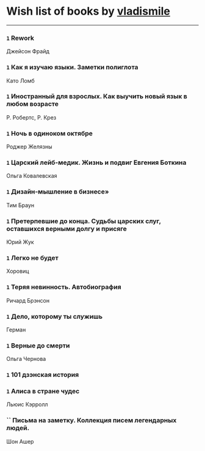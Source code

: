 # Wish list of books by [vladismile](https://www.facebook.com/app_scoped_user_id/1467491296661560/)
---

### `1` Rework
Джейсон Фрайд

### `1` Как я изучаю языки. Заметки полиглота
Като Ломб

### `1` Иностранный для взрослых. Как выучить новый язык в любом возрасте
Р. Робертс, Р. Крез

### `1` Ночь в одиноком октябре
Роджер Желязны

### `1` Царский лейб-медик. Жизнь и подвиг Евгения Боткина
Ольга Ковалевская

### `1` Дизайн-мышление в бизнесе»
Тим Браун

### `1` Претерпевшие до конца. Судьбы царских слуг, оставшихся верными долгу и присяге
Юрий Жук

### `1` Легко не будет
Хоровиц

### `1` Теряя невинность. Автобиография
Ричард Брэнсон

### `1` Дело, которому ты служишь
Герман

### `1` Верные до смерти
Ольга Чернова

### `1` 101 дзэнская история

### `1` Алиса в стране чудес
Льюис Кэрролл

### `` Письма на заметку. Коллекция писем легендарных людей.
Шон Ашер

